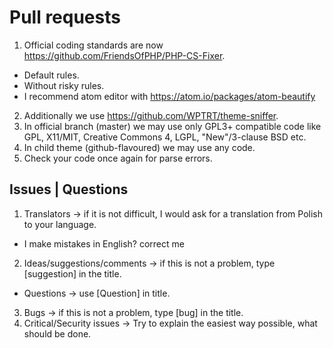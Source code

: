 # Pull requests
1. Official coding standards are now https://github.com/FriendsOfPHP/PHP-CS-Fixer.
+ Default rules. 
+ Without risky rules.
+ I recommend atom editor with https://atom.io/packages/atom-beautify
2. Additionally we use https://github.com/WPTRT/theme-sniffer.
2. In official branch (master) we may use only GPL3+ compatible code like GPL, X11/MIT, Creative Commons 4, LGPL, "New"/3-clause BSD etc.
3. In child theme (github-flavoured) we may use any code.
4. Check your code once again for parse errors.

## Issues | Questions
1. Translators → if it is not difficult, I would ask for a translation from Polish to your language.
+ I make mistakes in English? correct me
2. Ideas/suggestions/comments → if this is not a problem, type [suggestion] in the title.
+ Questions → use [Question] in title.
3. Bugs → if this is not a problem, type [bug] in the title.
4. Critical/Security issues → Try to explain the easiest way possible, what should be done.
